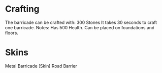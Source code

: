 # Crafting

The barricade can be crafted with:
300 Stones
It takes 30 seconds to craft one barricade.
Notes:
Has 500 Health.
Can be placed on foundations and floors.
# Skins

Metal Barricade (Skin)
Road Barrier
